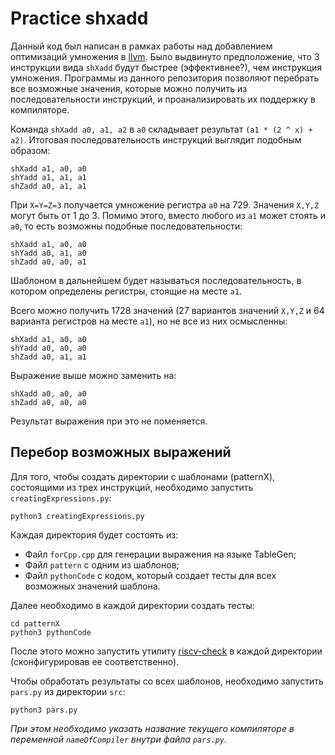 # Practice shxadd
Данный код был написан в рамках работы над добавлением оптимизаций умножения в [llvm](https://github.com/vacmannnn/llvm-project/tree/RISCVMulOptimization). Было выдвинуто предположение, что 3 инструкции вида `shXadd` будут быстрее (эффективнее?), чем инструкция умножения. Программы из данного репозитория позволяют перебрать все возможные значения, которые можно получить из последовательности инструкций, и проанализировать их поддержку в компиляторе.

Команда `shXadd a0, a1, a2` в `a0` складывает результат `(a1 * (2 ^ x) + a2)`. Итоговая последовательность инструкций выглядит подобным образом:
```
shXadd a1, a0, a0
shYadd a1, a1, a1
shZadd a0, a1, a1
```
При `X=Y=Z=3` получается умножение регистра `a0` на 729. Значения `X,Y,Z` могут быть от 1 до 3. Помимо этого, вместо любого из `a1` может стоять и `a0`, то есть возможны подобные последовательности:
```
shXadd a1, a0, a0
shYadd a0, a1, a0
shZadd a0, a0, a1
```
Шаблоном в дальнейшем будет называться последовательность, в котором определены регистры, стоящие на месте `a1`.

Всего можно получить 1728 значений (27 вариантов значений `X,Y,Z` и 64 варианта регистров на месте `a1`), но не все из них осмысленны:
```
shXadd a1, a0, a0
shYadd a0, a0, a0
shZadd a0, a1, a1
```
Выражение выше можно заменить на:
```
shXadd a0, a0, a0
shZadd a0, a0, a0
```
Результат выражения при это не поменяется.

## Перебор возможных выражений
Для того, чтобы создать директории с шаблонами (patternX), состоящими из трех инструкций, необходимо запустить `creatingExpressions.py`:
```
python3 creatingExpressions.py
```
Каждая директория будет состоять из:
- Файл `forCpp.cpp` для генерации выражения на языке TableGen;
- Файл `pattern` с одним из шаблонов;
- Файл `pythonCode` с кодом, который создает тесты для всех возможных значений шаблона.

Далее необходимо в каждой директории создать тесты:
```
cd patternX
python3 pythonCode
```
После этого можно запустить утилиту [riscv-check](https://github.com/vacmannnn/riscv-check) в каждой директории (сконфигурировав ее соответственно).

Чтобы обработать результаты со всех шаблонов, необходимо запустить `pars.py` из директории `src`:
```
python3 pars.py
```
_При этом необходимо указать название текущего компиляторе в переменной `nameOfCompiler` внутри файла `pars.py`._
